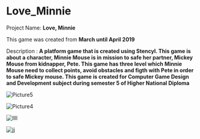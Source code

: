 # Love_Minnie
Project Name: **Love, Minnie**

This game was created from **March until April 2019**

Description : **A platform game that is created using Stencyl. This game is about a character, Minnie Mouse is in mission to safe her partner, Mickey Mouse from kidnapper, Pete. This game has three level which Minnie Mouse need to collect points, avoid obstacles and figth with Pete in order to safe Mickey mouse. This game is created for Computer Game Design and Development subject during semester 5 of Higher National Diploma**

![Picture5](https://user-images.githubusercontent.com/106755586/225185087-20c53385-17d0-4485-98bd-21517cbfff32.png)

![Picture4](https://user-images.githubusercontent.com/106755586/225185110-48ca7828-c72c-4568-8fc3-94182198c202.png)

![llll](https://user-images.githubusercontent.com/106755586/225185121-1bd37752-9551-4245-9525-23875fcbd0d6.png)

![jj](https://user-images.githubusercontent.com/106755586/225185134-4a5874ab-832d-4c15-bbd1-9fe449771a74.png)
